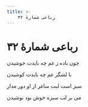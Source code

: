 ```yaml
---
title: >-
    رباعی شمارهٔ ۳۲
---
```

# رباعی شمارهٔ ۳۲

<div class="b" id="bn1"><div class="m1"><p>چون باده ز غم چه بایدت جوشیدن</p></div>
<div class="m2"><p>با لشگر غم چه بایدت کوشیدن</p></div></div>
<div class="b" id="bn2"><div class="m1"><p>سبز است لبت ساغر از او دور مدار</p></div>
<div class="m2"><p>می بر لب سبزه خوش بود نوشیدن</p></div></div>